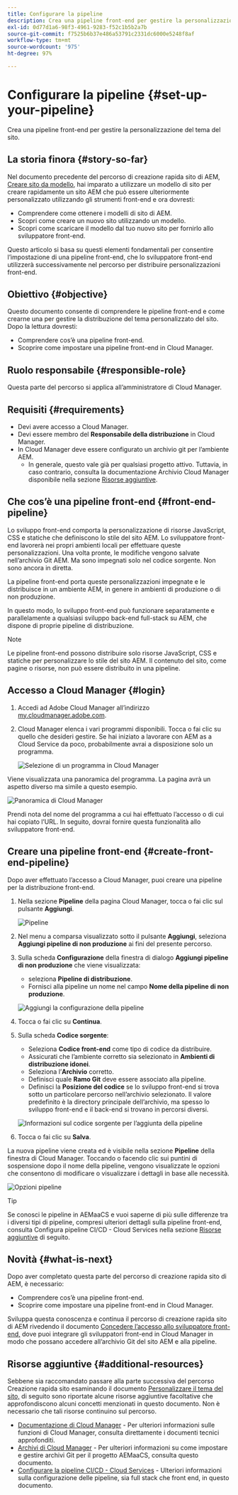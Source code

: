```yaml
---
title: Configurare la pipeline
description: Crea una pipeline front-end per gestire la personalizzazione del tema del sito.
exl-id: 0d77d1a6-98f3-4961-9283-f52c1b5b2a7b
source-git-commit: f7525b6b37e486a53791c2331dc6000e5248f8af
workflow-type: tm+mt
source-wordcount: '975'
ht-degree: 97%

---
```


# Configurare la pipeline {#set-up-your-pipeline}

Crea una pipeline front-end per gestire la personalizzazione del tema del sito.

## La storia finora {#story-so-far}

Nel documento precedente del percorso di creazione rapida sito di AEM, [Creare sito da modello,](create-site.md) hai imparato a utilizzare un modello di sito per creare rapidamente un sito AEM che può essere ulteriormente personalizzato utilizzando gli strumenti front-end e ora dovresti:

* Comprendere come ottenere i modelli di sito di AEM.
* Scopri come creare un nuovo sito utilizzando un modello.
* Scopri come scaricare il modello dal tuo nuovo sito per fornirlo allo sviluppatore front-end.

Questo articolo si basa su questi elementi fondamentali per consentire l’impostazione di una pipeline front-end, che lo sviluppatore front-end utilizzerà successivamente nel percorso per distribuire personalizzazioni front-end.

## Obiettivo {#objective}

Questo documento consente di comprendere le pipeline front-end e come crearne una per gestire la distribuzione del tema personalizzato del sito. Dopo la lettura dovresti:

* Comprendere cos’è una pipeline front-end.
* Scoprire come impostare una pipeline front-end in Cloud Manager.

## Ruolo responsabile {#responsible-role}

Questa parte del percorso si applica all’amministratore di Cloud Manager.

## Requisiti  {#requirements}

* Devi avere accesso a Cloud Manager.
* Devi essere membro del **Responsabile della distribuzione** in Cloud Manager.
* In Cloud Manager deve essere configurato un archivio git per l’ambiente AEM.
   * In generale, questo vale già per qualsiasi progetto attivo. Tuttavia, in caso contrario, consulta la documentazione Archivio Cloud Manager disponibile nella sezione [Risorse aggiuntive](#additional-resources).

## Che cos’è una pipeline front-end {#front-end-pipeline}

Lo sviluppo front-end comporta la personalizzazione di risorse JavaScript, CSS e statiche che definiscono lo stile del sito AEM. Lo sviluppatore front-end lavorerà nei propri ambienti locali per effettuare queste personalizzazioni. Una volta pronte, le modifiche vengono salvate nell’archivio Git AEM. Ma sono impegnati solo nel codice sorgente. Non sono ancora in diretta.

La pipeline front-end porta queste personalizzazioni impegnate e le distribuisce in un ambiente AEM, in genere in ambienti di produzione o di non produzione.

In questo modo, lo sviluppo front-end può funzionare separatamente e parallelamente a qualsiasi sviluppo back-end full-stack su AEM, che dispone di proprie pipeline di distribuzione.

>[!NOTE]
>
>Le pipeline front-end possono distribuire solo risorse JavaScript, CSS e statiche per personalizzare lo stile del sito AEM. Il contenuto del sito, come pagine o risorse, non può essere distribuito in una pipeline.

## Accesso a Cloud Manager {#login}

1. Accedi ad Adobe Cloud Manager all’indirizzo [my.cloudmanager.adobe.com](https://my.cloudmanager.adobe.com/).

1. Cloud Manager elenca i vari programmi disponibili. Tocca o fai clic su quello che desideri gestire. Se hai iniziato a lavorare con AEM as a Cloud Service da poco, probabilmente avrai a disposizione solo un programma.

   ![Selezione di un programma in Cloud Manager](assets/cloud-manager-select-program.png)

Viene visualizzata una panoramica del programma. La pagina avrà un aspetto diverso ma simile a questo esempio.

![Panoramica di Cloud Manager](assets/cloud-manager-overview.png)

Prendi nota del nome del programma a cui hai effettuato l’accesso o di cui hai copiato l’URL. In seguito, dovrai fornire questa funzionalità allo sviluppatore front-end.

## Creare una pipeline front-end {#create-front-end-pipeline}

Dopo aver effettuato l’accesso a Cloud Manager, puoi creare una pipeline per la distribuzione front-end.

1. Nella sezione **Pipeline** della pagina Cloud Manager, tocca o fai clic sul pulsante **Aggiungi**.

   ![Pipeline](assets/pipelines-add.png)

1. Nel menu a comparsa visualizzato sotto il pulsante **Aggiungi**, seleziona **Aggiungi pipeline di non produzione** ai fini del presente percorso.

1. Sulla scheda **Configurazione** della finestra di dialogo **Aggiungi pipeline di non produzione** che viene visualizzata:
   * seleziona **Pipeline di distribuzione**.
   * Fornisci alla pipeline un nome nel campo **Nome della pipeline di non produzione**.

   ![Aggiungi la configurazione della pipeline](assets/add-pipeline-configuration.png)

1. Tocca o fai clic su **Continua**.

1. Sulla scheda **Codice sorgente**:
   * Seleziona **Codice front-end** come tipo di codice da distribuire.
   * Assicurati che l’ambiente corretto sia selezionato in **Ambienti di distribuzione idonei**.
   * Seleziona l’**Archivio** corretto.
   * Definisci quale **Ramo Git** deve essere associato alla pipeline.
   * Definisci la **Posizione del codice** se lo sviluppo front-end si trova sotto un particolare percorso nell’archivio selezionato. Il valore predefinito è la directory principale dell’archivio, ma spesso lo sviluppo front-end e il back-end si trovano in percorsi diversi.

   ![Informazioni sul codice sorgente per l’aggiunta della pipeline](assets/add-pipeline-source-code.png)

1. Tocca o fai clic su **Salva**.

La nuova pipeline viene creata ed è visibile nella sezione **Pipeline** della finestra di Cloud Manager. Toccando o facendo clic sui puntini di sospensione dopo il nome della pipeline, vengono visualizzate le opzioni che consentono di modificare o visualizzare i dettagli in base alle necessità.

![Opzioni pipeline](assets/new-pipeline.png)

>[!TIP]
>
>Se conosci le pipeline in AEMaaCS e vuoi saperne di più sulle differenze tra i diversi tipi di pipeline, compresi ulteriori dettagli sulla pipeline front-end, consulta Configura pipeline CI/CD - Cloud Services nella sezione [Risorse aggiuntive](#additional-resources) di seguito.

## Novità {#what-is-next}

Dopo aver completato questa parte del percorso di creazione rapida sito di AEM, è necessario:

* Comprendere cos’è una pipeline front-end.
* Scoprire come impostare una pipeline front-end in Cloud Manager.

Sviluppa questa conoscenza e continua il percorso di creazione rapida sito di AEM rivedendo il documento [Concedere l’accesso allo sviluppatore front-end,](grant-access.md) dove puoi integrare gli sviluppatori front-end in Cloud Manager in modo che possano accedere all’archivio Git del sito AEM e alla pipeline.

## Risorse aggiuntive {#additional-resources}

Sebbene sia raccomandato passare alla parte successiva del percorso Creazione rapida sito esaminando il documento [Personalizzare il tema del sito,](customize-theme.md) di seguito sono riportate alcune risorse aggiuntive facoltative che approfondiscono alcuni concetti menzionati in questo documento. Non è necessario che tali risorse continuino sul percorso.

* [Documentazione di Cloud Manager](https://experienceleague.adobe.com/docs/experience-manager-cloud-service/onboarding/onboarding-concepts/cloud-manager-introduction.html?lang=it) - Per ulteriori informazioni sulle funzioni di Cloud Manager, consulta direttamente i documenti tecnici approfonditi.
* [Archivi di Cloud Manager](/help/implementing/cloud-manager/managing-code/cloud-manager-repositories.md) - Per ulteriori informazioni su come impostare e gestire archivi Git per il progetto AEMaaCS, consulta questo documento.
* [Configurare la pipeline CI/CD - Cloud Services](/help/implementing/cloud-manager/configuring-pipelines/introduction-ci-cd-pipelines.md) - Ulteriori informazioni sulla configurazione delle pipeline, sia full stack che front end, in questo documento.

